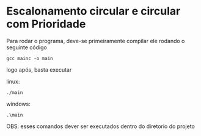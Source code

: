 # Escalonamento circular e circular com Prioridade


Para rodar o programa, deve-se primeiramente compilar ele rodando o seguinte código

```
gcc mainc -o main
```
logo após, basta executar

linux:

```
./main
```

windows:

```
.\main
```

OBS: esses comandos dever ser executados dentro do diretorio do projeto